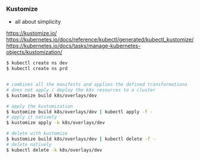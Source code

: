 ### Kustomize

- all about simplicity

https://kustomize.io/
https://kubernetes.io/docs/reference/kubectl/generated/kubectl_kustomize/
https://kubernetes.io/docs/tasks/manage-kubernetes-objects/kustomization/



```bash
$ kubectl create ns dev
$ kubectl create ns prd


# combines all the manifests and applies the defined transformations
# does not apply / deploy the k8s resources to a cluster
$ kustomize build k8s/overlays/dev

# apply the kustomization 
$ kustomize build k8s/overlays/dev | kubectl apply -f -
# apply it natively 
$ kustomize apply -k k8s/overlays/dev

# delete with kustomize 
$ kustomize build k8s/overlays/dev | kubectl delete -f -
# delete natively 
$ kubectl delete -k k8s/overlays/dev
```